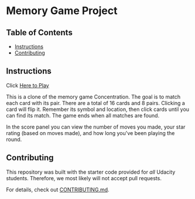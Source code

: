 # Memory Game Project

## Table of Contents

* [Instructions](#instructions)
* [Contributing](#contributing)

## Instructions

Click [Here to Play](http://htmlpreview.github.io/?https://github.com/DamionRWilson/ConcentrationClone/blob/master/index.html)

This is a clone of the memory game Concentration. The goal is to match each card with its pair. There are a total of 16 cards and 8 pairs. Clicking a card will flip it. Remember its symbol and location, then click cards until you can find its match. The game ends when all matches are found.

In the score panel you can view the number of moves you made, your star rating (based on moves made), and how long you've been playing the round.

## Contributing

This repository was built with the starter code provided for _all_ Udacity students. Therefore, we most likely will not accept pull requests.

For details, check out [CONTRIBUTING.md](CONTRIBUTING.md).
